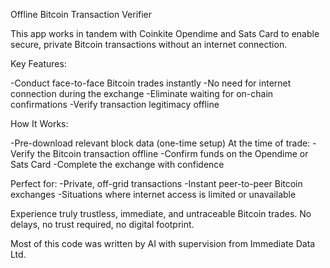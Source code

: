 Offline Bitcoin Transaction Verifier

This app works in tandem with Coinkite Opendime and Sats Card to enable secure, private Bitcoin transactions without an internet connection.

Key Features:

-Conduct face-to-face Bitcoin trades instantly
-No need for internet connection during the exchange
-Eliminate waiting for on-chain confirmations
-Verify transaction legitimacy offline

How It Works:

-Pre-download relevant block data (one-time setup)
At the time of trade:
-Verify the Bitcoin transaction offline
-Confirm funds on the Opendime or Sats Card
-Complete the exchange with confidence

Perfect for:
-Private, off-grid transactions
-Instant peer-to-peer Bitcoin exchanges
-Situations where internet access is limited or unavailable

Experience truly trustless, immediate, and untraceable Bitcoin trades. No delays, no trust required, no digital footprint.

Most of this code was written by AI with supervision from Immediate Data Ltd.

